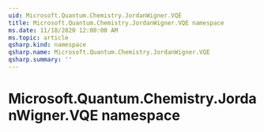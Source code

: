 ```yaml
---
uid: Microsoft.Quantum.Chemistry.JordanWigner.VQE
title: Microsoft.Quantum.Chemistry.JordanWigner.VQE namespace
ms.date: 11/18/2020 12:00:00 AM
ms.topic: article
qsharp.kind: namespace
qsharp.name: Microsoft.Quantum.Chemistry.JordanWigner.VQE
qsharp.summary: ''
---
```


# Microsoft.Quantum.Chemistry.JordanWigner.VQE namespace




